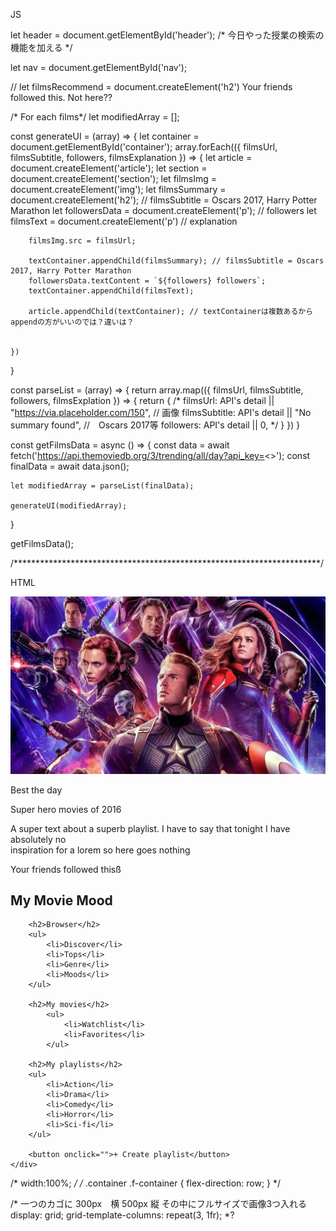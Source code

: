 JS

let header = document.getElementById('header');
/*
    今日やった授業の検索の機能を加える
*/


let nav = document.getElementById('nav');

// let filmsRecommend = document.createElement('h2')  Your friends followed this. Not here??

/* For each films*/
let modifiedArray = [];

const generateUI = (array) => {
    let container = document.getElementById('container');
    array.forEach(({ filmsUrl, filmsSubtitle, followers, filmsExplanation }) => {
        let article = document.createElement('article');
        let section = document.createElement('section');
        let filmsImg = document.createElement('img');
        let filmsSummary = document.createElement('h2'); // filmsSubtitle = Oscars 2017, Harry Potter Marathon 
        let followersData = document.createElement('p'); // followers
        let filmsText = document.createElement('p') // explanation

        filmsImg.src = filmsUrl;

        textContainer.appendChild(filmsSummary); // filmsSubtitle = Oscars 2017, Harry Potter Marathon
        followersData.textContent = `${followers} followers`;
        textContainer.appendChild(filmsText);

        article.appendChild(textContainer); // textContainerは複数あるからappendの方がいいのでは？違いは？


    })
}

const parseList = (array) => {
    return array.map(({ filmsUrl, filmsSubtitle, followers, filmsExplation }) => {
        return {
            /*
            filmsUrl: API's detail || "https://via.placeholder.com/150", // 画像
            filmsSubtitle: API's detail || "No summary found", //　Oscars 2017等
            followers: API's detail || 0,
            */
        }
    })
}

const getFilmsData = async () => {
    const data = await fetch('https://api.themoviedb.org/3/trending/all/day?api_key=<<e637cac811429980a9cc6032cf3a3326>>');
    const finalData = await data.json();

    let modifiedArray = parseList(finalData);

    generateUI(modifiedArray);
}

getFilmsData();


/**********************************************************************/

HTML

  <body>
    <div id="header"></div>
    <div id="container">
        <img class="main" src="images/Avengers.jpg" alt="Avengers">
        <p>Best the day</p>
        <p>Super hero movies of 2016</p>
        <p>A super text about a superb playlist. I have to say that tonight I have absolutely no<br>
           inspiration for a lorem so here goes nothing
        </p>
        <p>Your friends followed thisß</p>
    </div>
    <div id="nav">
        <h2>My Movie Mood</h2>

        <h2>Browser</h2>
        <ul>
            <li>Discover</li>
            <li>Tops</li>
            <li>Genre</li>
            <li>Moods</li>
        </ul>

        <h2>My movies</h2>
            <ul>
                <li>Watchlist</li>
                <li>Favorites</li>
            </ul>

        <h2>My playlists</h2>
        <ul>
            <li>Action</li>
            <li>Drama</li>
            <li>Comedy</li>
            <li>Horror</li>
            <li>Sci-fi</li>
        </ul>

        <button onclick="">+ Create playlist</button>
    </div>







 
 /* width:100%; */
/*
.container .f-container {
   flex-direction: row;
}
*/

/*
一つのカゴに
300px　横
500px 縦
その中にフルサイズで画像3つ入れる
 display: grid;
    grid-template-columns: repeat(3, 1fr);
*?